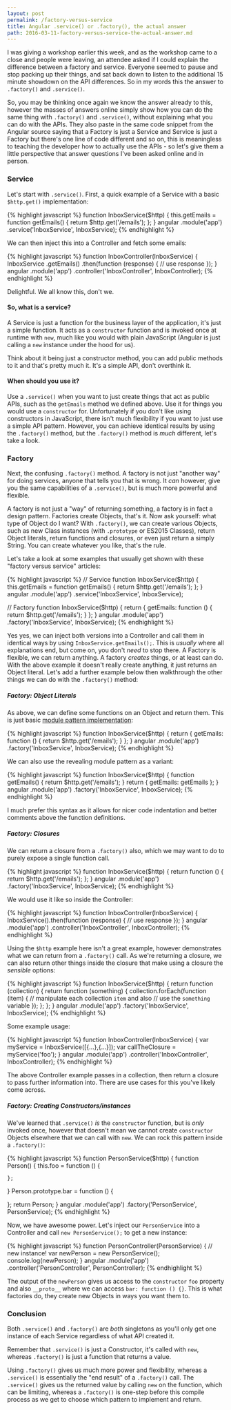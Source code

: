 ```yaml
---
layout: post
permalink: /factory-versus-service
title: Angular .service() or .factory(), the actual answer
path: 2016-03-11-factory-versus-service-the-actual-answer.md
---
```


I was giving a workshop earlier this week, and as the workshop came to a close and people were leaving, an attendee asked if I could explain the difference between a factory and service. Everyone seemed to pause and stop packing up their things, and sat back down to listen to the additional 15 minute showdown on the API differences. So in my words this the answer to `.factory()` and `.service()`.

So, you may be thinking once again we know the answer already to this, however the masses of answers online simply show how you can do the same thing with `.factory()` and `.service()`, without explaining what you can do with the APIs. They also paste in the same code snippet from the Angular source saying that a Factory is just a Service and Service is just a Factory but there's one line of code different and so on, this is meaningless to teaching the developer how to actually use the APIs - so let's give them a little perspective that answer questions I've been asked online and in person.

### Service

Let's start with `.service()`. First, a quick example of a Service with a basic `$http.get()` implementation:

{% highlight javascript %}
function InboxService($http) {
  this.getEmails = function getEmails() {
    return $http.get('/emails');
  };
}
angular
  .module('app')
  .service('InboxService', InboxService);
{% endhighlight %}

We can then inject this into a Controller and fetch some emails:

{% highlight javascript %}
function InboxController(InboxService) {
  InboxService
    .getEmails()
    .then(function (response) {
      // use response
    });
}
angular
  .module('app')
  .controller('InboxController', InboxController);
{% endhighlight %}

Delightful. We all know this, don't we.

#### So, what is a service?

A Service is just a function for the business layer of the application, it's just a simple function. It acts as a `constructor` function and is invoked once at runtime with `new`, much like you would with plain JavaScript (Angular is just calling a `new` instance under the hood for us).

Think about it being just a constructor method, you can add public methods to it and that's pretty much it. It's a simple API, don't overthink it.

#### When should you use it?

Use a `.service()` when you want to just create things that act as public APIs, such as the `getEmails` method we defined above. Use it for things you would use a `constructor` for. Unfortunately if you don't like using constructors in JavaScript, there isn't much flexibility if you want to just use a simple API pattern. However, you can achieve identical results by using the `.factory()` method, but the `.factory()` method is _much_ different, let's take a look.

### Factory

Next, the confusing `.factory()` method. A factory is not just "another way" for doing services, anyone that tells you that is wrong. It _can_ however, give you the same capabilities of a `.service()`, but is much more powerful and flexible.

A factory is not just a "way" of returning something, a factory is in fact a design pattern. Factories create Objects, that's it. Now ask yourself: what type of Object do I want? With `.factory()`, we can create various Objects, such as new Class instances (with `.prototype` or ES2015 Classes), return Object literals, return functions and closures, or even just return a simply String. You can create whatever you like, that's the rule.

Let's take a look at some examples that usually get shown with these "factory versus service" articles:

{% highlight javascript %}
// Service
function InboxService($http) {
  this.getEmails = function getEmails() {
    return $http.get('/emails');
  };
}
angular
  .module('app')
  .service('InboxService', InboxService);

// Factory
function InboxService($http) {
  return {
    getEmails: function () {
      return $http.get('/emails');
    }
  };
}
angular
  .module('app')
  .factory('InboxService', InboxService);
{% endhighlight %}

Yes yes, we can inject both versions into a Controller and call them in identical ways by using `InboxService.getEmails();`. This is _usually_ where all explanations end, but come on, you don't _need_ to stop there. A Factory is flexible, we can return anything. A factory _creates_ things, or at least can do. With the above example it doesn't really create anything, it just returns an Object literal. Let's add a further example below then walkthrough the other things we can do with the `.factory()` method:

##### Factory: Object Literals

As above, we can define some functions on an Object and return them. This is just basic [module pattern implementation](/mastering-the-module-pattern/):

{% highlight javascript %}
function InboxService($http) {
  return {
    getEmails: function () {
      return $http.get('/emails');
    }
  };
}
angular
  .module('app')
  .factory('InboxService', InboxService);
{% endhighlight %}

We can also use the revealing module pattern as a variant:

{% highlight javascript %}
function InboxService($http) {
  function getEmails() {
    return $http.get('/emails');
  }
  return {
    getEmails: getEmails
  };
}
angular
  .module('app')
  .factory('InboxService', InboxService);
{% endhighlight %}

I much prefer this syntax as it allows for nicer code indentation and better comments above the function definitions.

##### Factory: Closures

We can return a closure from a `.factory()` also, which we may want to do to purely expose a single function call.

{% highlight javascript %}
function InboxService($http) {
  return function () {
    return $http.get('/emails');
  };
}
angular
  .module('app')
  .factory('InboxService', InboxService);
{% endhighlight %}

We would use it like so inside the Controller:

{% highlight javascript %}
function InboxController(InboxService) {
  InboxService().then(function (response) {
      // use response
    });
}
angular
  .module('app')
  .controller('InboxController', InboxController);
{% endhighlight %}

Using the `$http` example here isn't a great example, however demonstrates what we can return from a `.factory()` call. As we're returning a closure, we can also return other things inside the closure that make using a closure the _sensible_ options:

{% highlight javascript %}
function InboxService($http) {
  return function (collection) {
    return function (something) {
      collection.forEach(function (item) {
        // manipulate each collection `item` and also
        // use the `something` variable
      });
    };
  };
}
angular
  .module('app')
  .factory('InboxService', InboxService);
{% endhighlight %}

Some example usage:

{% highlight javascript %}
function InboxController(InboxService) {
  var myService = InboxService([{...},{...}]);
  var callTheClosure = myService('foo');
}
angular
  .module('app')
  .controller('InboxController', InboxController);
{% endhighlight %}

The above Controller example passes in a collection, then return a closure to pass further information into. There are use cases for this you've likely come across.

##### Factory: Creating Constructors/instances

We've learned that `.service()` _is_ the `constructor` function, but is _only_ invoked once, however that doesn't mean we cannot create `constructor` Objects elsewhere that we can call with `new`. We can rock this pattern inside a `.factory()`:

{% highlight javascript %}
function PersonService($http) {
  function Person() {
    this.foo = function () {

    };
  }
  Person.prototype.bar = function () {

  };
  return Person;
}
angular
  .module('app')
  .factory('PersonService', PersonService);
{% endhighlight %}

Now, we have awesome power. Let's inject our `PersonService` into a Controller and call `new PersonService();` to get a new instance:

{% highlight javascript %}
function PersonController(PersonService) {
  // new instance!
  var newPerson = new PersonService();
  console.log(newPerson);
}
angular
  .module('app')
  .controller('PersonController', PersonController);
{% endhighlight %}

The output of the `newPerson` gives us access to the `constructor` `foo` property and also `__proto__` where we can access `bar: function () {}`. This is what factories do, they create new Objects in ways you want them to.

### Conclusion

Both `.service()` and `.factory()` are _both_ singletons as you'll only get one instance of each Service regardless of what API created it.

Remember that `.service()` is just a Constructor, it's called with `new`, whereas `.factory()` is just a function that returns a value.

Using `.factory()` gives us much more power and flexibility, whereas a `.service()` is essentially the "end result" of a `.factory()` call. The `.service()` gives us the returned value by calling `new` on the function, which can be limiting, whereas a `.factory()` is one-step before this compile process as we get to choose which pattern to implement and return.
